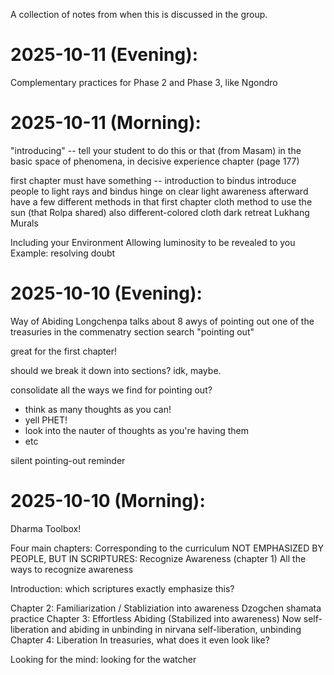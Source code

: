 A collection of notes from when this is discussed in the group.

# 2025-10-11 (Evening):

Complementary practices for Phase 2 and Phase 3, like Ngondro

# 2025-10-11 (Morning):

"introducing" -- tell your student to do this or that (from Masam)
in the basic space of phenomena, in decisive experience chapter
(page 177)

first chapter must have something -- introduction to bindus
introduce people to light rays and bindus
hinge on clear light awareness afterward
have a few different methods in that first chapter
cloth method to use the sun (that Rolpa shared)
also different-colored cloth
dark retreat
Lukhang Murals

Including your Environment
Allowing luminosity to be revealed to you
Example: resolving doubt

# 2025-10-10 (Evening):

Way of Abiding
Longchenpa talks about 8 awys of pointing out
one of the treasuries in the commenatry section
search "pointing out"

great for the first chapter!

should we break it down into sections? idk, maybe.

consolidate all the ways we find for pointing out?

- think as many thoughts as you can!
- yell PHET!
- look into the nauter of thoughts as you're having them
- etc

silent pointing-out reminder


# 2025-10-10 (Morning):
Dharma Toolbox!

Four main chapters:
Corresponding to the curriculum
NOT EMPHASIZED BY PEOPLE, BUT IN SCRIPTURES: Recognize Awareness (chapter 1)
All the ways to recognize awareness

Introduction: which scriptures exactly emphasize this?

Chapter 2: Familiarization / Stabliziation into awareness
Dzogchen shamata practice
Chapter 3: Effortless Abiding (Stabilized into awareness)
Now self-liberation and abiding in unbinding in nirvana
self-liberation, unbinding
Chapter 4: Liberation
In treasuries, what does it even look like?

Looking for the mind: looking for the watcher
